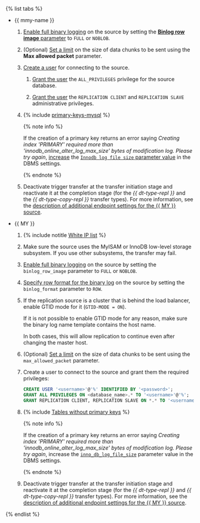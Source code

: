 {% list tabs %}

- {{ mmy-name }}

   1. [Enable full binary logging](../../../../managed-mysql/operations/update.md#change-mysql-config) on the source by setting the [**Binlog row image** parameter](https://dev.mysql.com/doc/refman/5.7/en/replication-options-binary-log.html#sysvar_binlog_row_image) to `FULL` or `NOBLOB`.

   1. (Optional) [Set a limit](../../../../managed-mysql/operations/update.md#change-mysql-config) on the size of data chunks to be sent using the **Max allowed packet** parameter.

   1. [Create a user](../../../../managed-mysql/operations/cluster-users.md#adduser) for connecting to the source.

      1. [Grant the user](../../../../managed-mysql/operations/grant.md#grant-privilege) the `ALL_PRIVILEGES` privilege for the source database.

      1. [Grant the user](../../../../managed-mysql/concepts/settings-list#setting-administrative-privileges) the `REPLICATION CLIENT` and `REPLICATION SLAVE` administrative privileges.

   1. {% include [primary-keys-mysql](../../primary-keys-mysql.md) %}

      {% note info %}

      If the creation of a primary key returns an error saying _Creating index 'PRIMARY' required more than 'innodb_online_alter_log_max_size' bytes of modification log. Please try again_, [increase](../../../../managed-mysql/operations/update.md#change-mysql-config) the [`Innodb log file size` parameter value](https://dev.mysql.com/doc/refman/8.0/en/innodb-parameters.html#sysvar_innodb_log_file_size) in the DBMS settings.

      {% endnote %}

   1. Deactivate trigger transfer at the transfer initiation stage and reactivate it at the completion stage (for the _{{ dt-type-repl }}_ and the _{{ dt-type-copy-repl }}_ transfer types). For more information, see the [description of additional endpoint settings for the {{ MY }} source](../../../../data-transfer/operations/endpoint/source/mysql.md#additional-settings).

- {{ MY }}

   1. {% include notitle [White IP list](../../configure-white-ip.md) %}

   1. Make sure the source uses the MyISAM or InnoDB low-level storage subsystem. If you use other subsystems, the transfer may fail.

   1. [Enable full binary logging](https://dev.mysql.com/doc/refman/8.0/en/replication-options-binary-log.html#sysvar_binlog_row_image) on the source by setting the `binlog_row_image` parameter to `FULL` or `NOBLOB`.

   1. [Specify row format for the binary log](https://dev.mysql.com/doc/refman/5.7/en/replication-options-binary-log.html#sysvar_binlog_format) on the source by setting the `binlog_format` parameter to `ROW`.

   1. If the replication source is a cluster that is behind the load balancer, enable GTID mode for it (`GTID-MODE = ON`).

      If it is not possible to enable GTID mode for any reason, make sure the binary log name template contains the host name.

      In both cases, this will allow replication to continue even after changing the master host.

   1. (Optional) [Set a limit](https://dev.mysql.com/doc/refman/8.0/en/server-system-variables.html#sysvar_max_allowed_packet) on the size of data chunks to be sent using the `max_allowed_packet` parameter.

   1. Create a user to connect to the source and grant them the required privileges:

      ```sql
      CREATE USER '<username>'@'%' IDENTIFIED BY '<password>';
      GRANT ALL PRIVILEGES ON <database_name>.* TO '<username>'@'%';
      GRANT REPLICATION CLIENT, REPLICATION SLAVE ON *.* TO '<username>'@'%';
      ```

   1. {% include [Tables without primary keys](../../primary-keys-mysql.md) %}

      {% note info %}

      If the creation of a primary key returns an error saying _Creating index 'PRIMARY' required more than 'innodb_online_alter_log_max_size' bytes of modification log. Please try again_, increase the [`inno_db_log_file_size`](https://dev.mysql.com/doc/refman/8.0/en/innodb-parameters.html#sysvar_innodb_log_file_size) parameter value in the DBMS settings.

      {% endnote %}

   1. Deactivate trigger transfer at the transfer initiation stage and reactivate it at the completion stage (for the _{{ dt-type-repl }}_ and _{{ dt-type-copy-repl }}_ transfer types). For more information, see the [description of additional endpoint settings for the {{ MY }} source](../../../../data-transfer/operations/endpoint/source/mysql.md#additional-settings).

{% endlist %}